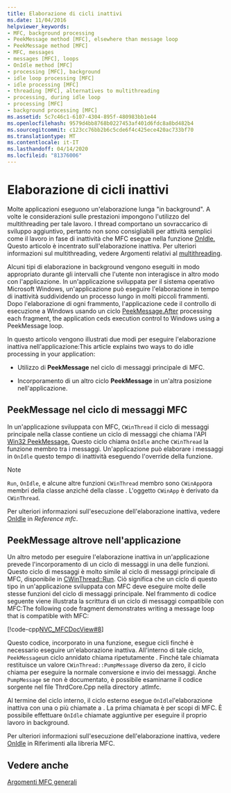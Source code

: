 ```yaml
---
title: Elaborazione di cicli inattivi
ms.date: 11/04/2016
helpviewer_keywords:
- MFC, background processing
- PeekMessage method [MFC], elsewhere than message loop
- PeekMessage method [MFC]
- MFC, messages
- messages [MFC], loops
- OnIdle method [MFC]
- processing [MFC], background
- idle loop processing [MFC]
- idle processing [MFC]
- threading [MFC], alternatives to multithreading
- processing, during idle loop
- processing [MFC]
- background processing [MFC]
ms.assetid: 5c7c46c1-6107-4304-895f-480983bb1e44
ms.openlocfilehash: 9579d4bb8768b0227453af401d6fdc8a8bd482b4
ms.sourcegitcommit: c123cc76bb2b6c5cde6f4c425ece420ac733bf70
ms.translationtype: MT
ms.contentlocale: it-IT
ms.lasthandoff: 04/14/2020
ms.locfileid: "81376006"
---
```

# <a name="idle-loop-processing"></a>Elaborazione di cicli inattivi

Molte applicazioni eseguono un'elaborazione lunga "in background". A volte le considerazioni sulle prestazioni impongono l'utilizzo del multithreading per tale lavoro. I thread comportano un sovraccarico di sviluppo aggiuntivo, pertanto non sono consigliabili per attività semplici come il lavoro in fase di inattività che MFC esegue nella funzione [OnIdle.](../mfc/reference/cwinthread-class.md#onidle) Questo articolo è incentrato sull'elaborazione inattiva. Per ulteriori informazioni sul multithreading, vedere Argomenti relativi al [multithreading](../parallel/multithreading-support-for-older-code-visual-cpp.md).

Alcuni tipi di elaborazione in background vengono eseguiti in modo appropriato durante gli intervalli che l'utente non interagisce in altro modo con l'applicazione. In un'applicazione sviluppata per il sistema operativo Microsoft Windows, un'applicazione può eseguire l'elaborazione in tempo di inattività suddividendo un processo lungo in molti piccoli frammenti. Dopo l'elaborazione di ogni frammento, l'applicazione cede il controllo di esecuzione a Windows usando un ciclo [PeekMessage.After](/windows/win32/api/winuser/nf-winuser-peekmessagew) processing each fragment, the application ceds execution control to Windows using a PeekMessage loop.

In questo articolo vengono illustrati due modi per eseguire l'elaborazione inattiva nell'applicazione:This article explains two ways to do idle processing in your application:

- Utilizzo di **PeekMessage** nel ciclo di messaggi principale di MFC.

- Incorporamento di un altro ciclo **PeekMessage** in un'altra posizione nell'applicazione.

## <a name="peekmessage-in-the-mfc-message-loop"></a><a name="_core_peekmessage_in_the_mfc_message_loop"></a>PeekMessage nel ciclo di messaggi MFC

In un'applicazione sviluppata con MFC, `CWinThread` il ciclo di messaggi principale nella classe contiene un ciclo di messaggi che chiama l'API [Win32 PeekMessage.](/windows/win32/api/winuser/nf-winuser-peekmessagew) Questo ciclo chiama `OnIdle` anche `CWinThread` la funzione membro tra i messaggi. Un'applicazione può elaborare i messaggi in `OnIdle` questo tempo di inattività eseguendo l'override della funzione.

> [!NOTE]
> `Run`, `OnIdle`, e alcune altre funzioni `CWinThread` membro sono `CWinApp`ora membri della classe anziché della classe . L'oggetto `CWinApp` è derivato da `CWinThread`.

Per ulteriori informazioni sull'esecuzione dell'elaborazione inattiva, vedere [OnIdle](../mfc/reference/cwinthread-class.md#onidle) in *Reference mfc*.

## <a name="peekmessage-elsewhere-in-your-application"></a><a name="_core_peekmessage_elsewhere_in_your_application"></a>PeekMessage altrove nell'applicazione

Un altro metodo per eseguire l'elaborazione inattiva in un'applicazione prevede l'incorporamento di un ciclo di messaggi in una delle funzioni. Questo ciclo di messaggi è molto simile al ciclo di messaggi principale di MFC, disponibile in [CWinThread::Run](../mfc/reference/cwinthread-class.md#run). Ciò significa che un ciclo di questo tipo in un'applicazione sviluppata con MFC deve eseguire molte delle stesse funzioni del ciclo di messaggi principale. Nel frammento di codice seguente viene illustrata la scrittura di un ciclo di messaggi compatibile con MFC:The following code fragment demonstrates writing a message loop that is compatible with MFC:

[!code-cpp[NVC_MFCDocView#8](../mfc/codesnippet/cpp/idle-loop-processing_1.cpp)]

Questo codice, incorporato in una funzione, esegue cicli finché è necessario eseguire un'elaborazione inattiva. All'interno di tale ciclo, `PeekMessage`un ciclo annidato chiama ripetutamente . Finché tale chiamata restituisce un valore `CWinThread::PumpMessage` diverso da zero, il ciclo chiama per eseguire la normale conversione e invio dei messaggi. Anche `PumpMessage` se non è documentato, è possibile esaminarne il codice sorgente nel file ThrdCore.Cpp nella directory .atlmfc.

Al termine del ciclo interno, il ciclo esterno esegue `OnIdle`l'elaborazione inattiva con una o più chiamate a . La prima chiamata è per scopi di MFC. È possibile effettuare `OnIdle` chiamate aggiuntive per eseguire il proprio lavoro in background.

Per ulteriori informazioni sull'esecuzione dell'elaborazione inattiva, vedere [OnIdle](../mfc/reference/cwinthread-class.md#onidle) in Riferimenti alla libreria MFC.

## <a name="see-also"></a>Vedere anche

[Argomenti MFC generali](../mfc/general-mfc-topics.md)
